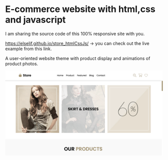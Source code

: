 
# E-commerce website with html,css and javascript

I am sharing the source code of this 100% responsive site with you.

https://elselif.github.io/store_htmlCssJs/ -> you can check out the live example from this link.

A user-oriented website theme with product display and animations of product photos.

![preview](preview_1.png)
